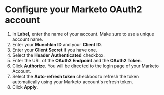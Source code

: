# Configure your Marketo OAuth2 account

1. In **Label,** enter the name of your account. Make sure to use a unique account name.  
2. Enter your **Munchkin ID** and your **Client ID**.
3. Enter your **Client Secret** if you have one. 
4. Select the **Header Authenticated** checkbox.
5. Enter the URL of the **OAuth2 Endpoint** and the **OAuth2 Token**.
6. Click **Authorize.** You will be directed to the login page of your Marketo Account.
7. Select the **Auto-refresh token** checkbox to refresh the token automatically using your Marketo account's refresh token. 
8. Click **Apply**.

